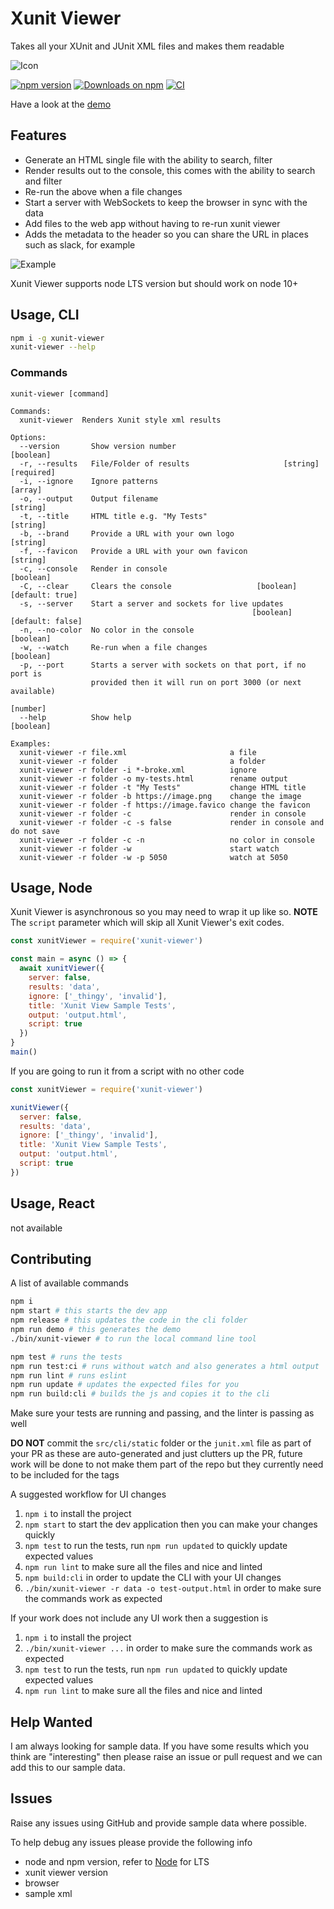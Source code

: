 # Xunit Viewer

Takes all your XUnit and JUnit XML files and makes them readable

![Icon](https://raw.githubusercontent.com/lukejpreston/xunit-viewer/master/XunitViewerIcon.png)

[![npm version](https://badge.fury.io/js/xunit-viewer.svg)](https://badge.fury.io/js/xunit-viewer)
[![Downloads on npm](http://img.shields.io/npm/dm/xunit-viewer.svg)](https://www.npmjs.com/package/xunit-viewer)
[![CI](https://github.com/lukejpreston/xunit-viewer/workflows/CI/badge.svg?branch=master)](https://github.com/lukejpreston/xunit-viewer/actions?query=workflow%3ACI)

Have a look at the [demo](https://lukejpreston.github.io/xunit-viewer/)

## Features

* Generate an HTML single file with the ability to search, filter
* Render results out to the console, this comes with the ability to search and filter
* Re-run the above when a file changes
* Start a server with WebSockets to keep the browser in sync with the data
* Add files to the web app without having to re-run xunit viewer
* Adds the metadata to the header so you can share the URL in places such as slack, for example

![Example](https://raw.githubusercontent.com/lukejpreston/xunit-viewer/master/example-header.png)

Xunit Viewer supports node LTS version but should work on node 10+

## Usage, CLI

```sh
npm i -g xunit-viewer
xunit-viewer --help
```

### Commands

```text
xunit-viewer [command]

Commands:
  xunit-viewer  Renders Xunit style xml results

Options:
  --version       Show version number                                  [boolean]
  -r, --results   File/Folder of results                     [string] [required]
  -i, --ignore    Ignore patterns                                        [array]
  -o, --output    Output filename                                       [string]
  -t, --title     HTML title e.g. "My Tests"                            [string]
  -b, --brand     Provide a URL with your own logo                      [string]
  -f, --favicon   Provide a URL with your own favicon                   [string]
  -c, --console   Render in console                                    [boolean]
  -C, --clear     Clears the console                   [boolean] [default: true]
  -s, --server    Start a server and sockets for live updates
                                                      [boolean] [default: false]
  -n, --no-color  No color in the console                              [boolean]
  -w, --watch     Re-run when a file changes                           [boolean]
  -p, --port      Starts a server with sockets on that port, if no port is
                  provided then it will run on port 3000 (or next available)
                                                                        [number]
  --help          Show help                                            [boolean]

Examples:
  xunit-viewer -r file.xml                       a file
  xunit-viewer -r folder                         a folder
  xunit-viewer -r folder -i *-broke.xml          ignore
  xunit-viewer -r folder -o my-tests.html        rename output
  xunit-viewer -r folder -t "My Tests"           change HTML title
  xunit-viewer -r folder -b https://image.png    change the image
  xunit-viewer -r folder -f https://image.favico change the favicon
  xunit-viewer -r folder -c                      render in console
  xunit-viewer -r folder -c -s false             render in console and do not save
  xunit-viewer -r folder -c -n                   no color in console
  xunit-viewer -r folder -w                      start watch
  xunit-viewer -r folder -w -p 5050              watch at 5050
```

## Usage, Node

Xunit Viewer is asynchronous so you may need to wrap it up like so. **NOTE** The `script` parameter which will skip all Xunit Viewer's exit codes.

```js
const xunitViewer = require('xunit-viewer')

const main = async () => {
  await xunitViewer({
    server: false,
    results: 'data',
    ignore: ['_thingy', 'invalid'],
    title: 'Xunit View Sample Tests',
    output: 'output.html',
    script: true 
  })
}
main()
```

If you are going to run it from a script with no other code

```js
const xunitViewer = require('xunit-viewer')

xunitViewer({
  server: false,
  results: 'data',
  ignore: ['_thingy', 'invalid'],
  title: 'Xunit View Sample Tests',
  output: 'output.html',
  script: true 
})
```

## Usage, React

not available

## Contributing

A list of available commands

```sh
npm i
npm start # this starts the dev app
npm release # this updates the code in the cli folder
npm run demo # this generates the demo
./bin/xunit-viewer # to run the local command line tool

npm test # runs the tests
npm run test:ci # runs without watch and also generates a html output
npm run lint # runs eslint
npm run update # updates the expected files for you
npm run build:cli # builds the js and copies it to the cli
```

Make sure your tests are running and passing, and the linter is passing as well

**DO NOT** commit the `src/cli/static` folder or the `junit.xml` file as part of your PR as these are auto-generated and just clutters up the PR, future work will be done to not make them part of the repo but they currently need to be included for the tags

A suggested workflow for UI changes

1. `npm i` to install the project
2. `npm start` to start the dev application then you can make your changes quickly
3. `npm test` to run the tests, run `npm run updated` to quickly update expected values
4. `npm run lint` to make sure all the files and nice and linted
5. `npm build:cli` in order to update the CLI with your UI changes
6. `./bin/xunit-viewer -r data -o test-output.html` in order to make sure the commands work as expected

If your work does not include any UI work then a suggestion is

1. `npm i` to install the project
2. `./bin/xunit-viewer ...` in order to make sure the commands work as expected
3. `npm test` to run the tests, run `npm run updated` to quickly update expected values
4. `npm run lint` to make sure all the files and nice and linted

## Help Wanted

I am always looking for sample data. If you have some results which you think are "interesting" then please raise an issue or pull request and we can add this to our sample data.

## Issues

Raise any issues using GitHub and provide sample data where possible.

To help debug any issues please provide the following info

* node and npm version, refer to [Node](https://nodejs.org/en/) for LTS
* xunit viewer version
* browser
* sample xml

